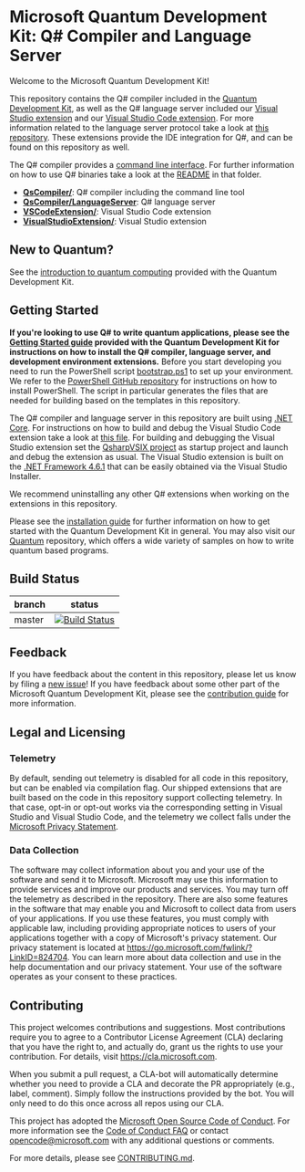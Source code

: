 # Microsoft Quantum Development Kit: Q# Compiler and Language Server #

Welcome to the Microsoft Quantum Development Kit!

This repository contains the Q# compiler included in the [Quantum Development Kit](https://docs.microsoft.com/quantum/), 
as well as the Q# language server included our [Visual Studio extension](https://marketplace.visualstudio.com/items?itemName=quantum.DevKit) and our [Visual Studio Code extension](https://marketplace.visualstudio.com/items?itemName=quantum.quantum-devkit-vscode).
For more information related to the language server protocol take a look at [this repository](https://github.com/Microsoft/language-server-protocol).
These extensions provide the IDE integration for Q#, and can be found on this repository as well.  

The Q# compiler provides a [command line interface](./src/QsCompiler/CommandLineTool). For further information on how to use Q# binaries take a look at the [README](./src/QsCompiler/CommandLineTool/README.md) in that folder.

- **[QsCompiler/](./src/QsCompiler/)**: Q# compiler including the command line tool
- **[QsCompiler/LanguageServer](./src/QsCompiler/LanguageServer/)**: Q# language server
- **[VSCodeExtension/](./src/VSCodeExtension/)**: Visual Studio Code extension
- **[VisualStudioExtension/](./src/VisualStudioExtension/)**: Visual Studio extension

## New to Quantum? ##

See the [introduction to quantum computing](https://docs.microsoft.com/quantum/concepts/) provided with the Quantum Development Kit.

## Getting Started ##
**If you're looking to use Q# to write quantum applications, please see the [Getting Started guide](https://docs.microsoft.com/quantum/install-guide/) provided with the Quantum Development Kit for instructions on how to install the Q# compiler, language server, and development environment extensions.**
Before you start developing you need to run the PowerShell script [bootstrap.ps1](./bootstrap.ps1) to set up your environment. 
We refer to the [PowerShell GitHub repository](https://github.com/powershell/powershell) for instructions on how to install PowerShell. 
The script in particular generates the files that are needed for building based on the templates in this repository. 

The Q# compiler and language server in this repository are built using [.NET Core](https://docs.microsoft.com/dotnet/core/). 
For instructions on how to build and debug the Visual Studio Code extension take a look at [this file](./src/VSCodeExtension/BUILDING.md). 
For building and debugging the Visual Studio extension set the [QsharpVSIX project](./src/VisualStudioExtension/QsharpVSIX/) as startup project and launch and debug the extension as usual. 
The Visual Studio extension is built on the [.NET Framework 4.6.1](https://dotnet.microsoft.com/download/dotnet-framework/net461) that can be easily obtained via the Visual Studio Installer. 

We recommend uninstalling any other Q# extensions when working on the extensions in this repository.  

Please see the [installation guide](https://docs.microsoft.com/quantum/install-guide) for further information on how to get started with the Quantum Development Kit in general.
You may also visit our [Quantum](https://github.com/microsoft/quantum) repository, which offers a wide variety of samples on how to write quantum based programs.

## Build Status ##

| branch | status    |
|--------|-----------|
| master | [![Build Status](https://dev.azure.com/ms-quantum-public/Microsoft%20Quantum%20(public)/_apis/build/status/microsoft.qsharp-compiler?branchName=master)](https://dev.azure.com/ms-quantum-public/Microsoft%20Quantum%20(public)/_build/latest?definitionId=14&branchName=master) |

## Feedback ##

If you have feedback about the content in this repository, please let us know by filing a [new issue](https://github.com/microsoft/qsharp-compiler/issues/new)!
If you have feedback about some other part of the Microsoft Quantum Development Kit, please see the [contribution guide](https://docs.microsoft.com/quantum/contributing/) for more information.

## Legal and Licensing ##

### Telemetry ###

By default, sending out telemetry is disabled for all code in this repository, but can be enabled via compilation flag. 
Our shipped extensions that are built based on the code in this repository support collecting telemetry. 
In that case, opt-in or opt-out works via the corresponding setting in Visual Studio and Visual Studio Code, 
and the telemetry we collect falls under the [Microsoft Privacy Statement](https://privacy.microsoft.com/privacystatement).

### Data Collection ###

The software may collect information about you and your use of the software and send it to Microsoft. Microsoft may use this information to provide services and improve our products and services. You may turn off the telemetry as described in the repository. There are also some features in the software that may enable you and Microsoft to collect data from users of your applications. If you use these features, you must comply with applicable law, including providing appropriate notices to users of your applications together with a copy of Microsoft's privacy statement. Our privacy statement is located at https://go.microsoft.com/fwlink/?LinkID=824704. You can learn more about data collection and use in the help documentation and our privacy statement. Your use of the software operates as your consent to these practices.

## Contributing ##

This project welcomes contributions and suggestions.  Most contributions require you to agree to a
Contributor License Agreement (CLA) declaring that you have the right to, and actually do, grant us
the rights to use your contribution. For details, visit https://cla.microsoft.com.

When you submit a pull request, a CLA-bot will automatically determine whether you need to provide
a CLA and decorate the PR appropriately (e.g., label, comment). Simply follow the instructions
provided by the bot. You will only need to do this once across all repos using our CLA.

This project has adopted the [Microsoft Open Source Code of Conduct](https://opensource.microsoft.com/codeofconduct/).
For more information see the [Code of Conduct FAQ](https://opensource.microsoft.com/codeofconduct/faq/) or
contact [opencode@microsoft.com](mailto:opencode@microsoft.com) with any additional questions or comments.

For more details, please see [CONTRIBUTING.md](./CONTRIBUTING.md).
